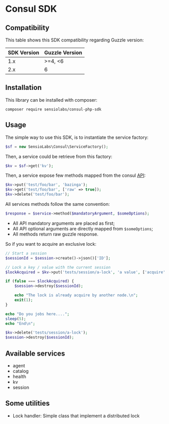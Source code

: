 Consul SDK
==========

Compatibility
-------------

This table shows this SDK compatibility regarding Guzzle version:

| SDK Version | Guzzle Version
| ----------- | --------------
| 1.x         | >=4, <6
| 2.x         | 6

Installation
------------

This library can be installed with composer:

    composer require sensiolabs/consul-php-sdk

Usage
-----

The simple way to use this SDK, is to instantiate the service factory:

```php
$sf = new SensioLabs\Consul\ServiceFactory();
```

Then, a service could be retrieve from this factory:

```php
$kv = $sf->get('kv');
```

Then, a service expose few methods mapped from the consul [API](https://consul.io/docs/agent/http.html):

```php
$kv->put('test/foo/bar', 'bazinga');
$kv->get('test/foo/bar', ['raw' => true]);
$kv->delete('test/foo/bar');
```

All services methods follow the same convention:

```php
$response = $service->method($mandatoryArgument, $someOptions);
```

* All API mandatory arguments are placed as first;
* All API optional arguments are directly mapped from `$someOptions`;
* All methods return raw guzzle response.

So if you want to acquire an exclusive lock:

```php
// Start a session
$sessionId = $session->create()->json()['ID'];

// Lock a key / value with the current session
$lockAcquired = $kv->put('tests/session/a-lock', 'a value', ['acquire' => $sessionId])->json();

if (false === $lockAcquired) {
    $session->destroy($sessionId);

    echo "The lock is already acquire by another node.\n";
    exit(1);
}

echo "Do you jobs here....";
sleep(5);
echo "End\n";

$kv->delete('tests/session/a-lock');
$session->destroy($sessionId);
```

Available services
------------------

* agent
* catalog
* health
* kv
* session

Some utilities
--------------

* Lock handler: Simple class that implement a distributed lock
